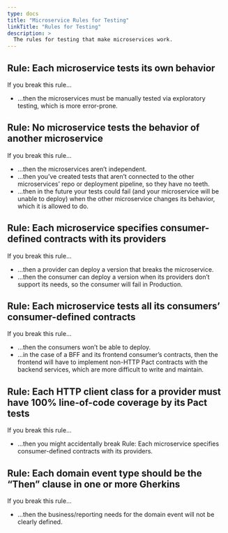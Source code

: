 ```yaml
---
type: docs
title: "Microservice Rules for Testing"
linkTitle: "Rules for Testing"
description: >
  The rules for testing that make microservices work.
---
```


## Rule: Each microservice tests its own behavior
If you break this rule…
 - …then the microservices must be manually tested via exploratory testing, which is more error-prone.

## Rule: No microservice tests the behavior of another microservice
If you break this rule…
 - …then the microservices aren’t independent.
 - …then you’ve created tests that aren’t connected to the other microservices’ repo or deployment pipeline, so they have no teeth.
 - …then in the future your tests could fail (and your microservice will be unable to deploy) when the other microservice changes its behavior, which it is allowed to do.

## Rule: Each microservice specifies consumer-defined contracts with its providers
If you break this rule…
 - …then a provider can deploy a version that breaks the microservice.
 - …then the consumer can deploy a version when its providers don’t support its needs, so the consumer will fail in Production.

## Rule: Each microservice tests all its consumers’ consumer-defined contracts
If you break this rule…
 - …then the consumers won’t be able to deploy.
 - …in the case of a BFF and its frontend consumer’s contracts, then the frontend will have to implement non-HTTP Pact contracts with the backend services, which are more difficult to write and maintain.

## Rule: Each HTTP client class for a provider must have 100% line-of-code coverage by its Pact tests
If you break this rule…
 - …then you might accidentally break Rule: Each microservice specifies consumer-defined contracts with its providers.

## Rule: Each domain event type should be the “Then” clause in one or more Gherkins
If you break this rule…
 - …then the business/reporting needs for the domain event will not be clearly defined.
